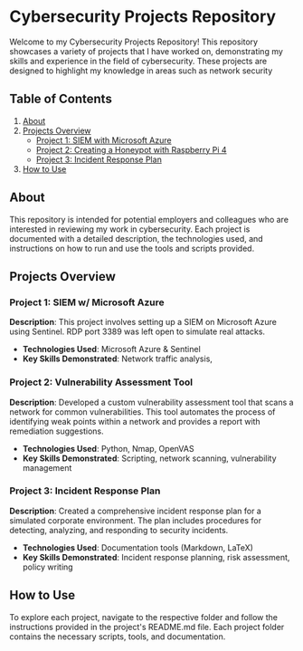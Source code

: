 # Cybersecurity Projects Repository

Welcome to my Cybersecurity Projects Repository! This repository showcases a variety of projects that I have worked on, demonstrating my skills and experience in the field of cybersecurity. These projects are designed to highlight my knowledge in areas such as network security

## Table of Contents

1. [About](#about)
2. [Projects Overview](#projects-overview)
   - [Project 1: SIEM with Microsoft Azure](#project-1-network-security-monitoring)
   - [Project 2: Creating a Honeypot with Raspberry Pi 4](#project-2-vulnerability-assessment-tool)
   - [Project 3: Incident Response Plan](#project-3-incident-response-plan)
3. [How to Use](#how-to-use)

## About

This repository is intended for potential employers and colleagues who are interested in reviewing my work in cybersecurity. Each project is documented with a detailed description, the technologies used, and instructions on how to run and use the tools and scripts provided.

## Projects Overview

### Project 1: SIEM w/ Microsoft Azure

**Description**: This project involves setting up a SIEM on Microsoft Azure using Sentinel. RDP port 3389 was left open to simulate real attacks.

- **Technologies Used**: Microsoft Azure & Sentinel
- **Key Skills Demonstrated**: Network traffic analysis, 

### Project 2: Vulnerability Assessment Tool

**Description**: Developed a custom vulnerability assessment tool that scans a network for common vulnerabilities. This tool automates the process of identifying weak points within a network and provides a report with remediation suggestions.

- **Technologies Used**: Python, Nmap, OpenVAS
- **Key Skills Demonstrated**: Scripting, network scanning, vulnerability management

### Project 3: Incident Response Plan

**Description**: Created a comprehensive incident response plan for a simulated corporate environment. The plan includes procedures for detecting, analyzing, and responding to security incidents.

- **Technologies Used**: Documentation tools (Markdown, LaTeX)
- **Key Skills Demonstrated**: Incident response planning, risk assessment, policy writing

## How to Use

To explore each project, navigate to the respective folder and follow the instructions provided in the project's README.md file. Each project folder contains the necessary scripts, tools, and documentation.

